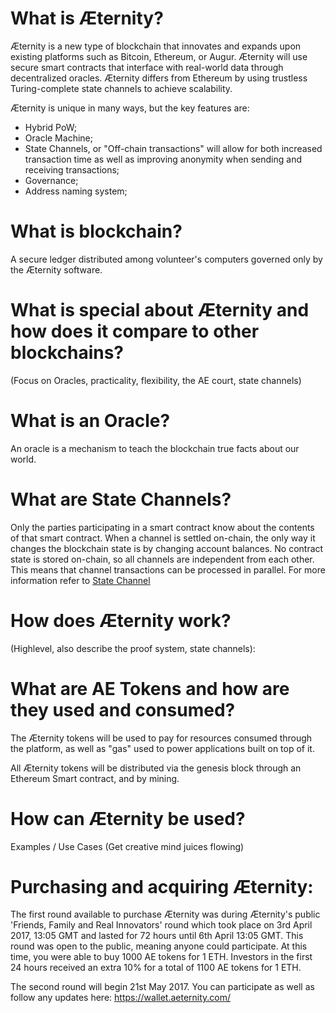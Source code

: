 # What is Æternity?

Æternity is a new type of blockchain that innovates and expands upon existing platforms such as Bitcoin, Ethereum, or Augur. Æternity will use secure smart contracts that interface with real-world data through decentralized oracles. Æternity differs from Ethereum by using trustless Turing-complete state channels to achieve scalability.

Æternity is unique in many ways, but the key features are:

- Hybrid PoW;
- Oracle Machine;
- State Channels, or "Off-chain transactions" will allow for both increased transaction time as well as improving anonymity when sending and receiving transactions;
- Governance;
- Address naming system;

# What is blockchain?

A secure ledger distributed among volunteer's computers governed only by the Æternity software. 

# What is special about Æternity and how does it compare to other blockchains?
(Focus on Oracles, practicality, flexibility, the AE court, state channels)

# What is an Oracle?

An oracle is a mechanism to teach the blockchain true facts about our world.

# What are State Channels?
Only the parties participating in a smart contract know about the contents of that smart contract.
When a channel is settled on-chain, the only way it changes the blockchain state is by changing account balances.
No contract state is stored on-chain, so all channels are independent from each other. This means that channel transactions can be processed in parallel.
 For more information refer to [State Channel](http://www.jeffcoleman.ca/state-channels/)

# How does Æternity work?
(Highlevel, also describe the proof system, state channels):

# What are AE Tokens and how are they used and consumed?

The Æternity tokens will be used to pay for resources consumed through the platform, as well as "gas" used to power applications built on top of it.

All Æternity tokens will be distributed via the genesis block through an Ethereum Smart contract, and by mining.

# How can Æternity be used?
Examples / Use Cases (Get creative mind juices flowing)
# Purchasing and acquiring Æternity: 

The first round available to purchase Æternity was during Æternity's public 'Friends, Family and Real Innovators' round which took place on 3rd April 2017, 13:05 GMT and lasted for 72 hours until 6th April 13:05 GMT. This round was open to the public, meaning anyone could participate. At this time, you were able to buy 1000 AE tokens for 1 ETH. Investors in the first 24 hours received an extra 10% for a total of 1100 AE tokens for 1 ETH. 

The second round will begin 21st May 2017. You can participate as well as follow any updates here: https://wallet.aeternity.com/